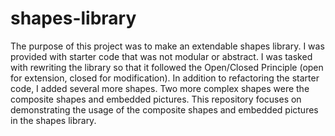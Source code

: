 # shapes-library
The purpose of this project was to make an extendable shapes library. I was provided with starter code
that was not modular or abstract. I was tasked with rewriting the library so that it followed the 
Open/Closed Principle (open for extension, closed for modification). In addition to refactoring the starter 
code, I added several more shapes. Two more complex shapes were the composite shapes and embedded pictures. This 
repository focuses on demonstrating the usage of the composite shapes and embedded pictures in the shapes library.
